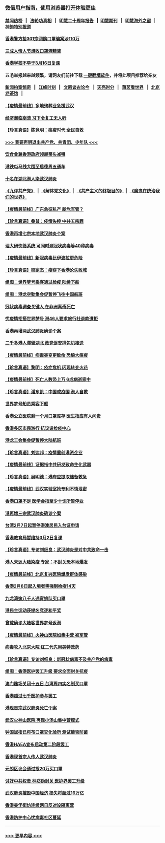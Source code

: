 ### [微信用户指南，使用浏览器打开体验更佳](https://github.com/gfw-breaker/banned-news1/blob/master/indexes/wechat-guide.md?t=0)
#### [禁闻热榜](热点新闻.md?t=0)  &nbsp;&nbsp;|&nbsp;&nbsp; [法轮功真相](https://github.com/gfw-breaker/truth/blob/master/README.md?t=0) &nbsp;&nbsp;|&nbsp;&nbsp; [明慧二十周年报告](https://github.com/gfw-breaker/mh-reports/blob/master/README.md?t=0) &nbsp;&nbsp;|&nbsp;&nbsp;[明慧期刊](https://github.com/gfw-breaker/mh-qikan) &nbsp;&nbsp;|&nbsp;&nbsp; [明慧海外之窗](https://github.com/gfw-breaker/mh-news/blob/master/README.md?t=0) &nbsp;&nbsp;|&nbsp;&nbsp; [神韵特别报道](https://github.com/gfw-breaker/mh-news/blob/master/shenyun.md?t=0)
#### [香港警方接301宗网购口罩骗案涉110万](../pages/nsc415/n11867572.md?t=02142233) 
#### [三成人情人节想收口罩酒精液](../pages/nsc415/n11867523.md?t=02142233) 
#### [香港学校不早于3月16日复课](../pages/nsc415/n11867498.md?t=02142233) 
#### 五毛举报越来越频繁，请网友们前往下载 [一键翻墙软件](https://github.com/gfw-breaker/ssr-accounts)，并将此项目推荐给亲友
#### [新闻拍案惊奇](https://github.com/gfw-breaker/banned-news1/blob/master/pages/link4.md) &nbsp;&nbsp;|&nbsp;&nbsp; [江峰时刻](https://github.com/gfw-breaker/banned-news1/blob/master/pages/link4.md) &nbsp;&nbsp;|&nbsp;&nbsp; [文昭谈古论今](https://github.com/gfw-breaker/banned-news1/blob/master/pages/link4.md) &nbsp;&nbsp;|&nbsp;&nbsp; [天亮时分](https://github.com/gfw-breaker/banned-news1/blob/master/pages/link4.md) &nbsp;&nbsp;|&nbsp;&nbsp; [萧茗看世界](https://github.com/gfw-breaker/banned-news1/blob/master/pages/link4.md) &nbsp;&nbsp;|&nbsp;&nbsp; [北京老茶馆](https://github.com/gfw-breaker/banned-news1/blob/master/pages/link4.md) &nbsp;&nbsp;|&nbsp;&nbsp; 
#### [【疫情最前线】多地殡葬业急援武汉](../pages/nsc415/n11866914.md?t=02142233) 
#### [经济濒临崩溃 习下令复工无人听](../pages/nsc415/n11867269.md?t=02142233) 
#### [【珍言真语】陈竟明：瘟疫时代 全民自救](../pages/nsc415/n11866765.md?t=02142233) 
#### [>>> 我要声明退出共产党、共青团、少年队 <<<](https://github.com/begood0513/goodnews/blob/master/quit/letter.md) 
#### [饮食业冀香港政府领展带头减租](../pages/nsc415/n11864876.md?t=02142233) 
#### [港铁屯马线大围至启德周五通车](../pages/nsc415/n11864842.md?t=02142233) 
#### [十名在湖北港人染武汉肺炎](../pages/nsc415/n11864807.md?t=02142233) 
#### [《九评共产党》](https://github.com/begood0513/9ping.md/blob/master/README.md) &nbsp;|&nbsp; [《解体党文化》](../../../../jtdwh.md/blob/master/README.md)  &nbsp;|&nbsp; [《共产主义的终极目的》](../../../../gczydzjmd.md/blob/master/README.md) &nbsp;|&nbsp; [《魔鬼在统治我们的世界》](../../../../mgztzwmdsj.md/blob/master/README.md) 
#### [【疫情最前线】广东急征私产 趁危军管？](../pages/nsc415/n11864205.md?t=02142233) 
#### [【珍言真语】桑普：疫情失控 中共五宗罪](../pages/nsc415/n11864157.md?t=02142233) 
#### [香港再增七宗本地武汉肺炎个案](../pages/nsc415/n11862405.md?t=02142233) 
#### [理大研快筛系统 可同时测冠状病毒等40种病毒](../pages/nsc415/n11862376.md?t=02142233) 
#### [【疫情最前线】新冠病毒比伊波拉更危险](../pages/nsc415/n11862199.md?t=02142233) 
#### [【珍言真语】梁家杰：疫症下香港沦失败城](../pages/nsc415/n11861588.md?t=02142233) 
#### [组图：世界梦号乘客通过检疫 陆续下船](../pages/nsc415/n11858302.md?t=02142233) 
#### [组图：港龙空勤集会促暂停飞往中国航班](../pages/nsc415/n11858190.md?t=02142233) 
#### [冠状病毒调查关键人 在非洲离奇死亡](../pages/nsc415/n11859798.md?t=02142233) 
#### [忧疫情拒搭世界梦号 港46人要求旅行社退款遭拒](../pages/nsc415/n11859849.md?t=02142233) 
#### [香港再增两武汉肺炎确诊个案](../pages/nsc415/n11859833.md?t=02142233) 
#### [二千多港人滞留湖北 政党促安排包机接送](../pages/nsc415/n11859831.md?t=02142233) 
#### [【疫情最前线】病毒突变更致命 恐酿大瘟疫](../pages/nsc415/n11859604.md?t=02142233) 
#### [【珍言真语】黎明：疫症危机 闪现转变火花](../pages/nsc415/n11859199.md?t=02142233) 
#### [【疫情最前线】死亡人数恐上万 6成病逝家中](../pages/nsc415/n11856687.md?t=02142233) 
#### [【珍言真语】潘东凯：中国成疫国 港人自救](../pages/nsc415/n11856962.md?t=02142233) 
#### [世界梦号船员乘客下船](../pages/nsc415/n11856883.md?t=02142233) 
#### [香港公立医院剩一个月口罩库存 医生指应有人问责](../pages/nsc415/n11856875.md?t=02142233) 
#### [香港多区市民游行 抗议设检疫中心](../pages/nsc415/n11856866.md?t=02142233) 
#### [港龙工会集会促暂停大陆航班](../pages/nsc415/n11856840.md?t=02142233) 
#### [【珍言真语】刘达邦：疫情重创港资企业](../pages/nsc415/n11854274.md?t=02142233) 
#### [【疫情最前线】证据指中共研发致命生化武器](../pages/nsc415/n11853087.md?t=02142233) 
#### [【珍言真语】吴明德：港府应提取储备救急](../pages/nsc415/n11852734.md?t=02142233) 
#### [【疫情最前线】武汉实验室抢专利不慎泄密](../pages/nsc415/n11850310.md?t=02142233) 
#### [香港口罩不足 医学会指至少十诊所暂停业](../pages/nsc415/n11850301.md?t=02142233) 
#### [港再增三宗武汉肺炎确诊个案](../pages/nsc415/n11850328.md?t=02142233) 
#### [台湾2月7日起暂停港澳居民入台证申请](../pages/nsc415/n11850304.md?t=02142233) 
#### [香港教育局暂维持3月2日复课](../pages/nsc415/n11850260.md?t=02142233) 
#### [【珍言真语】专访刘细良：武汉肺炎是对中共致命一击](../pages/nsc415/n11849934.md?t=02142233) 
#### [港人未返大陆染疫 专家：不封关恐本地爆发](../pages/nsc415/n11848021.md?t=02142233) 
#### [【疫情最前线】北京复兴医院爆发群体感染](../pages/nsc415/n11847626.md?t=02142233) 
#### [香港2月8日起入境者需强制检疫14天](../pages/nsc415/n11847658.md?t=02142233) 
#### [九龙湾逾八千人通宵排队买口罩](../pages/nsc415/n11847647.md?t=02142233) 
#### [港民主运动获提名竞逐和平奖](../pages/nsc415/n11847633.md?t=02142233) 
#### [曾载确诊大陆客世界梦号返港](../pages/nsc415/n11847608.md?t=02142233) 
#### [【疫情最前线】火神山医院如集中营 被军管](../pages/nsc415/n11847524.md?t=02142233) 
#### [病毒攻入北京大院 红二代先用美特效药](../pages/nsc415/n11847427.md?t=02142233) 
#### [【珍言真语】专访刘细良：新冠状病毒不及共产党的病毒](../pages/nsc415/n11847164.md?t=02142233) 
#### [组图：香港医护罢工升级 要求全面封关抗疫](../pages/nsc415/n11844107.md?t=02142233) 
#### [澳门赌场关闭十五日 台湾周四实名制买口罩](../pages/nsc415/n11845083.md?t=02142233) 
#### [香港超过七千医护参与罢工](../pages/nsc415/n11845051.md?t=02142233) 
#### [港现首宗武汉肺炎死亡个案](../pages/nsc415/n11844998.md?t=02142233) 
#### [武汉火神山医院 再现小汤山集中营模式](../pages/nsc415/n11844763.md?t=02142233) 
#### [钟国斌指已将布口罩交化验所 测试能否防菌](../pages/nsc415/n11842783.md?t=02142233) 
#### [香港HAEA宣布启动第二阶段罢工](../pages/nsc415/n11842723.md?t=02142233) 
#### [香港现首宗人传人武汉肺炎](../pages/nsc415/n11842766.md?t=02142233) 
#### [元朗区议会通过拨20万买口罩](../pages/nsc415/n11842754.md?t=02142233) 
#### [讨好中共权贵 林郑伪封关 医护界罢工升级](../pages/nsc415/n11842359.md?t=02142233) 
#### [武汉肺炎摧毁中国经济 损失将超过16万亿](../pages/nsc415/n11839723.md?t=02142233) 
#### [香港美孚街坊连续两日反对设隔离营](../pages/nsc415/n11839962.md?t=02142233) 
#### [香港防护中心忧病毒社区蔓延](../pages/nsc415/n11839933.md?t=02142233) 

----
#### [ >>> 更早内容 <<< ](../indexes/nsc415-earlier.md)
